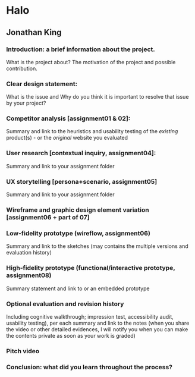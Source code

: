 # Halo 
## Jonathan King

### Introduction: a brief information about the project. 
What is the project about? The motivation of the project and possible contribution.

### Clear design statement: 
What is the issue and Why do you think it is important to resolve that issue by your project? 

### Competitor analysis [assignment01 & 02]: 
Summary and link to the heuristics and usability testing of the *existing* product(s) - or the *original* website you evaluated

### User research [contextual inquiry, assignment04]: 
Summary and link to your assignment folder

### UX storytelling [persona+scenario, assignment05] 
Summary and link to your assignment folder

### Wireframe and graphic design element variation [assignment06 + part of 07]

### Low-fidelity prototype (wireflow, assignment06) 
Summary and link to the sketches (may contains the multiple versions and evaluation history)

### High-fidelity prototype (functional/interactive prototype, assignment08) 
Summary statement and link to or an embedded prototype

### Optional evaluation and revision history 
Including cognitive walkthrough; impression test, accessibility audit, usability testing), per each summary and link to the notes (when you share the video or other detailed evidences, I will notify you when you can make the contents private as soon as your work is graded)

### Pitch video 

### Conclusion: what did you learn throughout the process?
